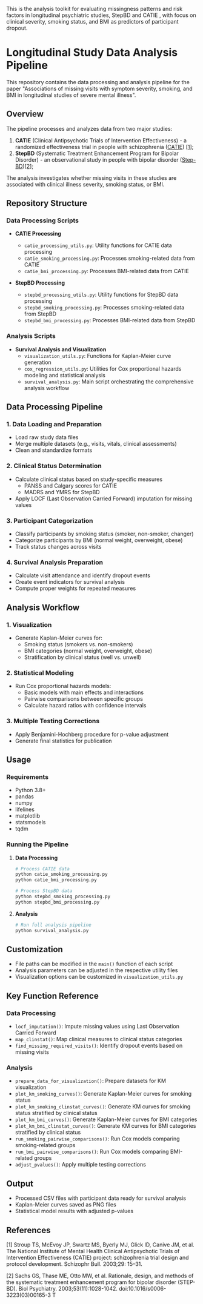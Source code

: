 This is the analysis toolkit for evaluating missingness patterns and risk factors in longitudinal psychiatric studies, StepBD and CATIE , with focus on clinical severity, smoking status, and BMI as predictors of participant dropout.

# Longitudinal Study Data Analysis Pipeline
This repository contains the data processing and analysis pipeline for the paper "Associations of missing visits with symptom severity, smoking, and BMI in longitudinal studies of severe mental illness".

## Overview

The pipeline processes and analyzes data from two major studies:
1. **CATIE** (Clinical Antipsychotic Trials of Intervention Effectiveness) - a randomized effectiveness trial in people with schizophrenia ([CATIE](https://www.nimh.nih.gov/funding/clinical-research/practical/catie#:~:text=The%20NIMH%2Dfunded%20Clinical%20Antipsychotic,medications%20used%20to%20treat%20schizophrenia.)) [\[1\]](README.md##References[1]);
2. **StepBD** (Systematic Treatment Enhancement Program for Bipolar Disorder) - an observational study in people with bipolar disorder ([Step-BD](https://www.nimh.nih.gov/funding/clinical-research/practical/step-bd))[\[2\]](README.md##References[2]);

The analysis investigates whether missing visits in these studies are associated with clinical illness severity, smoking status, or BMI.

## Repository Structure

### Data Processing Scripts

- **CATIE Processing**
  - `catie_processing_utils.py`: Utility functions for CATIE data processing
  - `catie_smoking_processing.py`: Processes smoking-related data from CATIE
  - `catie_bmi_processing.py`: Processes BMI-related data from CATIE

- **StepBD Processing**
  - `stepbd_processing_utils.py`: Utility functions for StepBD data processing
  - `stepbd_smoking_processing.py`: Processes smoking-related data from StepBD
  - `stepbd_bmi_processing.py`: Processes BMI-related data from StepBD

### Analysis Scripts

- **Survival Analysis and Visualization**
  - `visualization_utils.py`: Functions for Kaplan-Meier curve generation
  - `cox_regression_utils.py`: Utilities for Cox proportional hazards modeling and statistical analysis
  - `survival_analysis.py`: Main script orchestrating the comprehensive analysis workflow

## Data Processing Pipeline

### 1. Data Loading and Preparation
- Load raw study data files
- Merge multiple datasets (e.g., visits, vitals, clinical assessments)
- Clean and standardize formats

### 2. Clinical Status Determination
- Calculate clinical status based on study-specific measures
  - PANSS and Calgary scores for CATIE
  - MADRS and YMRS for StepBD
- Apply LOCF (Last Observation Carried Forward) imputation for missing values

### 3. Participant Categorization
- Classify participants by smoking status (smoker, non-smoker, changer)
- Categorize participants by BMI (normal weight, overweight, obese)
- Track status changes across visits

### 4. Survival Analysis Preparation
- Calculate visit attendance and identify dropout events
- Create event indicators for survival analysis
- Compute proper weights for repeated measures

## Analysis Workflow

### 1. Visualization
- Generate Kaplan-Meier curves for:
  - Smoking status (smokers vs. non-smokers)
  - BMI categories (normal weight, overweight, obese)
  - Stratification by clinical status (well vs. unwell)

### 2. Statistical Modeling
- Run Cox proportional hazards models:
  - Basic models with main effects and interactions
  - Pairwise comparisons between specific groups
  - Calculate hazard ratios with confidence intervals

### 3. Multiple Testing Corrections
- Apply Benjamini-Hochberg procedure for p-value adjustment
- Generate final statistics for publication

## Usage

### Requirements
- Python 3.8+
- pandas
- numpy
- lifelines
- matplotlib
- statsmodels
- tqdm

### Running the Pipeline

1. **Data Processing**
   ```bash
   # Process CATIE data
   python catie_smoking_processing.py
   python catie_bmi_processing.py
   
   # Process StepBD data
   python stepbd_smoking_processing.py
   python stepbd_bmi_processing.py
   ```

2. **Analysis**
   ```bash
   # Run full analysis pipeline
   python survival_analysis.py
   ```

## Customization

- File paths can be modified in the `main()` function of each script
- Analysis parameters can be adjusted in the respective utility files
- Visualization options can be customized in `visualization_utils.py`

## Key Function Reference

### Data Processing
- `locf_imputation()`: Impute missing values using Last Observation Carried Forward
- `map_clinstat()`: Map clinical measures to clinical status categories
- `find_missing_required_visits()`: Identify dropout events based on missing visits

### Analysis
- `prepare_data_for_visualization()`: Prepare datasets for KM visualization
- `plot_km_smoking_curves()`: Generate Kaplan-Meier curves for smoking status
- `plot_km_smoking_clinstat_curves()`: Generate KM curves for smoking status stratified by clinical status
- `plot_km_bmi_curves()`: Generate Kaplan-Meier curves for BMI categories
- `plot_km_bmi_clinstat_curves()`: Generate KM curves for BMI categories stratified by clinical status
- `run_smoking_pairwise_comparisons()`: Run Cox models comparing smoking-related groups
- `run_bmi_pairwise_comparisons()`: Run Cox models comparing BMI-related groups
- `adjust_pvalues()`: Apply multiple testing corrections

## Output

- Processed CSV files with participant data ready for survival analysis
- Kaplan-Meier curves saved as PNG files
- Statistical model results with adjusted p-values

## References

[1] Stroup TS, McEvoy JP, Swartz MS, Byerly MJ, Glick ID, Canive JM, et al. The National Institute of Mental Health Clinical Antipsychotic Trials of Intervention Effectiveness (CATIE) project: schizophrenia trial design and protocol development. Schizophr Bull. 2003;29: 15–31.

[2] Sachs GS, Thase ME, Otto MW, et al. Rationale, design, and methods of the systematic treatment enhancement program for bipolar disorder (STEP-BD). Biol Psychiatry. 2003;53(11):1028-1042. doi:10.1016/s0006-3223(03)00165-3
T

